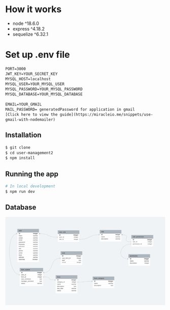
# How it works

- node ^18.6.0
- express ^4.18.2
- sequelize ^6.32.1

# Set up .env file
```
PORT=3000
JWT_KEY=YOUR_SECRET_KEY
MYSQL_HOST=localhost
MYSQL_USER=YOUR_MYSQL_USER
MYSQL_PASSWORD=YOUR_MYSQL_PASSWORD
MYSQL_DATABASE=YOUR_MYSQL_DATABASE

EMAIL=YOUR_GMAIL
MAIL_PASSWORD= generatedPassword for application in gmail 
[Click here to view the guide](https://miracleio.me/snippets/use-gmail-with-nodemailer)
```
## Installation

```bash
$ git clone
$ cd user-management2
$ npm install
```

## Running the app

```bash
# In local development
$ npm run dev
```
## Database

![img of database](user-management_database.png)
